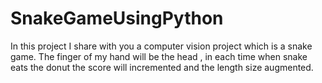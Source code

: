 # SnakeGameUsingPython
In this project I share with you a computer vision project which is a snake game. The finger of my hand will be the head , in each time when snake eats the donut the score will incremented and the length size augmented.
